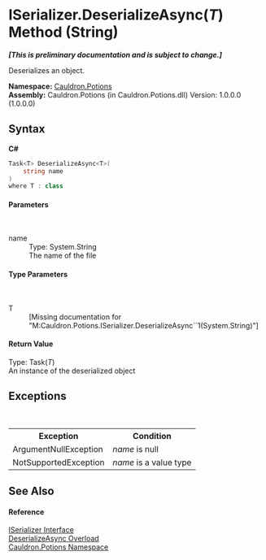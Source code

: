 # ISerializer.DeserializeAsync(*T*) Method (String)
 _**\[This is preliminary documentation and is subject to change.\]**_

Deserializes an object.

**Namespace:**&nbsp;<a href="N_Cauldron_Potions">Cauldron.Potions</a><br />**Assembly:**&nbsp;Cauldron.Potions (in Cauldron.Potions.dll) Version: 1.0.0.0 (1.0.0.0)

## Syntax

**C#**<br />
``` C#
Task<T> DeserializeAsync<T>(
	string name
)
where T : class

```


#### Parameters
&nbsp;<dl><dt>name</dt><dd>Type: System.String<br />The name of the file</dd></dl>

#### Type Parameters
&nbsp;<dl><dt>T</dt><dd>\[Missing <typeparam name="T"/> documentation for "M:Cauldron.Potions.ISerializer.DeserializeAsync``1(System.String)"\]</dd></dl>

#### Return Value
Type: Task(*T*)<br />An instance of the deserialized object

## Exceptions
&nbsp;<table><tr><th>Exception</th><th>Condition</th></tr><tr><td>ArgumentNullException</td><td>*name* is null</td></tr><tr><td>NotSupportedException</td><td>*name* is a value type</td></tr></table>

## See Also


#### Reference
<a href="T_Cauldron_Potions_ISerializer">ISerializer Interface</a><br /><a href="Overload_Cauldron_Potions_ISerializer_DeserializeAsync">DeserializeAsync Overload</a><br /><a href="N_Cauldron_Potions">Cauldron.Potions Namespace</a><br />